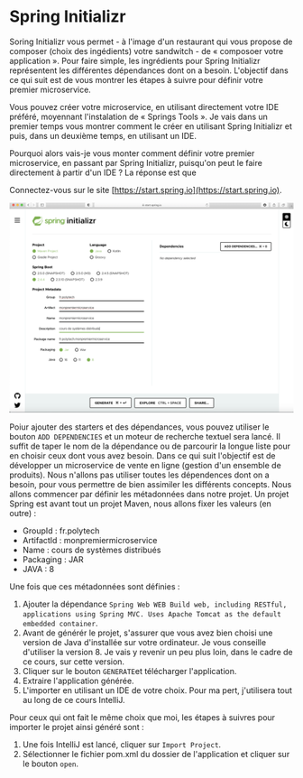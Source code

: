 # Spring Initializr
Soring Initializr vous permet - à l'image d'un restaurant qui vous propose de composer (choix des ingédients) votre sandwitch - de &laquo; composoer votre application &raquo;. Pour faire simple, les ingrédients pour Spring Initializr représentent les différentes dépendances dont on a besoin. L'objectif dans ce qui suit est de vous montrer les étapes à suivre pour définir votre premier microservice.  


Vous pouvez créer votre microservice, en utilisant directement votre IDE préféré, moyennant l'instalation de &laquo; Springs Tools &raquo;. Je vais dans un premier temps vous montrer comment le créer en utilisant Spring Initializr et puis, dans un deuxième temps, en utilisant un IDE.  

Pourquoi alors vais-je vous monter comment définir votre premier microservice, en passant par Spring Initializr, puisqu'on peut le faire directement à partir d'un IDE ? La réponse est que 


Connectez-vous sur le site [https://start.spring.io](https://start.spring.io). 

<center>
<img src="images/startspringio.png" alt="drawing" style="width:800px;"/>
</center>



Poiur ajouter des starters et des dépendances, vous pouvez utiliser le bouton ``ADD DEPENDENCIES`` et un moteur de recherche textuel sera lancé. Il suffit de taper le nom de la dépendance ou de parcourir la longue liste pour en choisir ceux dont vous avez besoin. Dans ce qui suit l'objectif est de développer un microservice de vente en ligne (gestion d'un ensemble de produits). Nous n'allons pas utiliser toutes les dépendences dont on a besoin, pour vous permettre de bien assimiler les différents concepts. Nous allons commencer par définir les métadonnées dans notre projet. Un projet Spring est avant tout un projet Maven, nous allons fixer les valeurs (en outre) : 

- GroupId : fr.polytech
- ArtifactId : monpremiermicroservice
- Name : cours de systèmes distribués
- Packaging : JAR
- JAVA : 8 


Une fois que ces métadonnées sont définies : 

1. Ajouter la dépendance ``Spring Web WEB Build web, including RESTful, applications using Spring MVC. Uses Apache Tomcat as the default embedded container``. 
2. Avant de générér le projet, s'assurer que vous avez bien choisi une version de Java d'installée sur votre ordinateur. Je vous conseille d'utiliser la version 8. Je vais y revenir un peu plus loin, dans le cadre de ce cours, sur cette version. 
3. Cliquer sur le bouton ``GENERATE``et télécharger l'application. 
4. Extraire l'application générée. 
5. L'importer en utilisant un IDE de votre choix. Pour ma pert, j'utilisera tout au long de ce cours IntelliJ.  

Pour ceux qui ont fait le même choix que moi, les étapes à suivres pour importer le projet ainsi généré sont : 

1. Une fois IntelliJ est lancé, cliquer sur ``Import Project``.
2. Sélectionner le fichier pom.xml du dossier de l'application et cliquer sur le bouton ``open``. 



